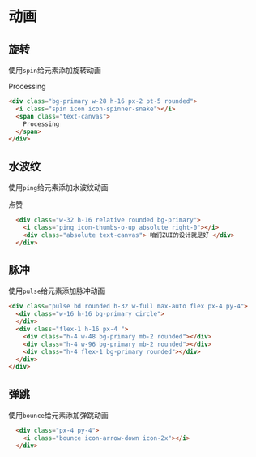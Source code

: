 # 动画

## 旋转

使用`spin`给元素添加旋转动画

<Example>
  <div class="bg-primary w-32 h-16 px-2 rounded pt-4">
    <i class="spin icon icon-2x icon-spinner-snake flex-none"></i>
    <span class="text-canvas">
      Processing
    </span>
  </div>
</Example>

```html
<div class="bg-primary w-28 h-16 px-2 pt-5 rounded">
  <i class="spin icon icon-spinner-snake"></i>
  <span class="text-canvas">
    Processing
  </span>
</div>
```

## 水波纹

使用`ping`给元素添加水波纹动画

<Example>
  <div class="w-20 leading-8 h-8 px-2 rounded bg-secondary">
    <i class="ping icon-thumbs-o-up right-0"></i>
    <span class="text-canvas pl-2"> 点赞 </span>
  </div>
</Example>

```html
  <div class="w-32 h-16 relative rounded bg-primary">
    <i class="ping icon-thumbs-o-up absolute right-0"></i>
    <div class="absolute text-canvas"> 咱们ZUI的设计就是好 </div>
  </div>
```

## 脉冲

使用`pulse`给元素添加脉冲动画

<Example>
  <div class="pulse bd rounded h-32 w-full max-auto flex px-4 py-4">
   <div class="w-16 h-16 bg-primary circle">
   </div>
   <div class="flex-1 h-16 px-4 ">
     <div class="h-4 w-48 bg-primary mb-2 rounded"></div>
     <div class="h-4 w-96 bg-primary mb-2 rounded"></div>
     <div class="h-4 flex-1 bg-primary rounded"></div>
   </div>
  </div>
</Example>

```html
<div class="pulse bd rounded h-32 w-full max-auto flex px-4 py-4">
  <div class="w-16 h-16 bg-primary circle">
  </div>
  <div class="flex-1 h-16 px-4 ">
    <div class="h-4 w-48 bg-primary mb-2 rounded"></div>
    <div class="h-4 w-96 bg-primary mb-2 rounded"></div>
    <div class="h-4 flex-1 bg-primary rounded"></div>
  </div>
</div>
```

## 弹跳
 
使用`bounce`给元素添加弹跳动画

<Example>
  <div class="px-4 py-4">
    <i class="bounce icon-arrow-down icon-2x"></i>
  </div>
</Example>

```html
  <div class="px-4 py-4">
    <i class="bounce icon-arrow-down icon-2x"></i>
  </div>
```
